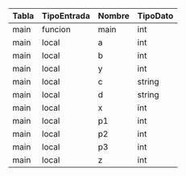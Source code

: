 | Tabla | TipoEntrada | Nombre | TipoDato |
| ----- | ----------- | ------ | -------- |
| main  | funcion     | main   | int      |
| main  | local       | a      | int      |
| main  | local       | b      | int      |
| main  | local       | y      | int      |
| main  | local       | c      | string   |
| main  | local       | d      | string   |
| main  | local       | x      | int      |
| main  | local       | p1     | int      |
| main  | local       | p2     | int      |
| main  | local       | p3     | int      |
| main  | local       | z      | int      |
